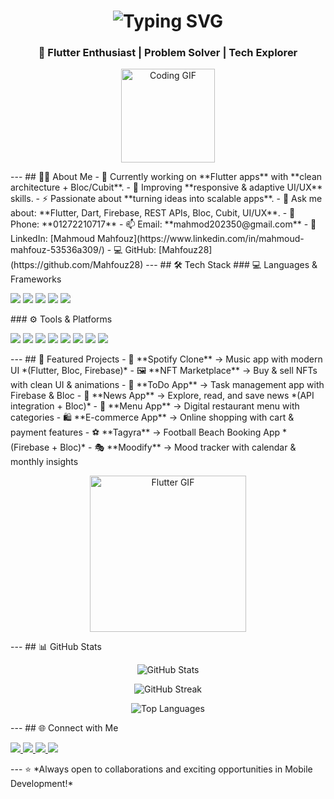 <!-- Animated Header --> <h1 align="center"> <img src="https://readme-typing-svg.demolab.com?font=Fira+Code&size=28&pause=1000&center=true&vCenter=true&width=500&lines=Hi+%F0%9F%91%8B%2C+I'm+Mahmoud+Mahffouz;Mobile+App+Developer;Flutter+%7C+Dart+%7C+Firebase;Clean+Architecture+%7C+Bloc+%7C+Cubit" alt="Typing SVG" /> </h1> <h3 align="center">🚀 Flutter Enthusiast | Problem Solver | Tech Explorer</h3> <p align="center"> <img src="https://media.giphy.com/media/WUlplcMpOCEmTGBtBW/giphy.gif" width="150px" alt="Coding GIF"/> </p> --- ## 👨‍💻 About Me - 🔭 Currently working on **Flutter apps** with **clean architecture + Bloc/Cubit**. - 🌱 Improving **responsive & adaptive UI/UX** skills. - ⚡ Passionate about **turning ideas into scalable apps**. - 💬 Ask me about: **Flutter, Dart, Firebase, REST APIs, Bloc, Cubit, UI/UX**. - 📱 Phone: **01272210717** - 📫 Email: **mahmod202350@gmail.com** - 🔗 LinkedIn: [Mahmoud Mahfouz](https://www.linkedin.com/in/mahmoud-mahfouz-53536a309/) - 💻 GitHub: [Mahfouz28](https://github.com/Mahfouz28) --- ## 🛠️ Tech Stack ### 💻 Languages & Frameworks <p align="left"> <img src="https://img.shields.io/badge/Dart-0175C2?style=for-the-badge&logo=dart&logoColor=white"/> <img src="https://img.shields.io/badge/Flutter-02569B?style=for-the-badge&logo=flutter&logoColor=white"/> <img src="https://img.shields.io/badge/Firebase-FFCA28?style=for-the-badge&logo=firebase&logoColor=black"/> <img src="https://img.shields.io/badge/API-009688?style=for-the-badge&logo=swagger&logoColor=white"/> <img src="https://img.shields.io/badge/REST%20API-4CAF50?style=for-the-badge&logo=postman&logoColor=white"/> </p> ### ⚙️ Tools & Platforms <p align="left"> <img src="https://img.shields.io/badge/Bloc-0052CC?style=for-the-badge&logo=flutter&logoColor=white"/> <img src="https://img.shields.io/badge/Cubit-FF6F00?style=for-the-badge&logo=flutter&logoColor=white"/> <img src="https://img.shields.io/badge/Responsive-Design-blue?style=for-the-badge&logo=flutter&logoColor=white"/> <img src="https://img.shields.io/badge/Adaptive-UI-green?style=for-the-badge&logo=flutter&logoColor=white"/> <img src="https://img.shields.io/badge/Android%20Studio-3DDC84?style=for-the-badge&logo=android-studio&logoColor=white"/> <img src="https://img.shields.io/badge/VS%20Code-007ACC?style=for-the-badge&logo=visual-studio-code&logoColor=white"/> <img src="https://img.shields.io/badge/Git-F05032?style=for-the-badge&logo=git&logoColor=white"/> <img src="https://img.shields.io/badge/GitHub-181717?style=for-the-badge&logo=github&logoColor=white"/> </p> --- ## 📂 Featured Projects - 🎵 **Spotify Clone** → Music app with modern UI *(Flutter, Bloc, Firebase)* - 🖼️ **NFT Marketplace** → Buy & sell NFTs with clean UI & animations - 📝 **ToDo App** → Task management app with Firebase & Bloc - 📰 **News App** → Explore, read, and save news *(API integration + Bloc)* - 🍴 **Menu App** → Digital restaurant menu with categories - 🛍️ **E-commerce App** → Online shopping with cart & payment features - ⚽ **Tagyra** → Football Beach Booking App *(Firebase + Bloc)* - 🎭 **Moodify** → Mood tracker with calendar & monthly insights <p align="center"> <img src="https://media.giphy.com/media/26tn33aiTi1jkl6H6/giphy.gif" width="250px" alt="Flutter GIF"/> </p> --- ## 📊 GitHub Stats <p align="center"> <img src="https://github-readme-stats.vercel.app/api?username=Mahfouz28&show_icons=true&theme=radical" alt="GitHub Stats"/> </p> <p align="center"> <img src="https://github-readme-streak-stats.herokuapp.com/?user=Mahfouz28&theme=radical" alt="GitHub Streak"/> </p> <p align="center"> <img src="https://github-readme-stats.vercel.app/api/top-langs/?username=Mahfouz28&layout=compact&theme=radical" alt="Top Languages"/> </p> --- ## 🌐 Connect with Me <p align="left"> <a href="https://www.linkedin.com/in/mahmoud-mahfouz-53536a309/" target="_blank"> <img src="https://img.shields.io/badge/LinkedIn-0A66C2?style=for-the-badge&logo=linkedin&logoColor=white"/> </a> <a href="https://github.com/Mahfouz28" target="_blank"> <img src="https://img.shields.io/badge/GitHub-181717?style=for-the-badge&logo=github&logoColor=white"/> </a> <a href="mailto:mahmod202350@gmail.com"> <img src="https://img.shields.io/badge/Email-D14836?style=for-the-badge&logo=gmail&logoColor=white"/> </a> <a href="tel:+201272210717"> <img src="https://img.shields.io/badge/Phone-25D366?style=for-the-badge&logo=whatsapp&logoColor=white"/> </a> </p> --- ⭐️ *Always open to collaborations and exciting opportunities in Mobile Development!*
